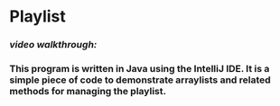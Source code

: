 # Playlist

### <em>video walkthrough:</em> 

### This program is written in Java using the IntelliJ IDE. It is a simple piece of code to demonstrate arraylists and related methods for managing the playlist.